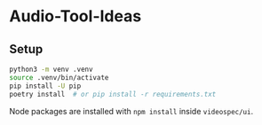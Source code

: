 # Audio-Tool-Ideas

## Setup

```bash
python3 -m venv .venv
source .venv/bin/activate
pip install -U pip
poetry install  # or pip install -r requirements.txt
```

Node packages are installed with `npm install` inside `videospec/ui`.

